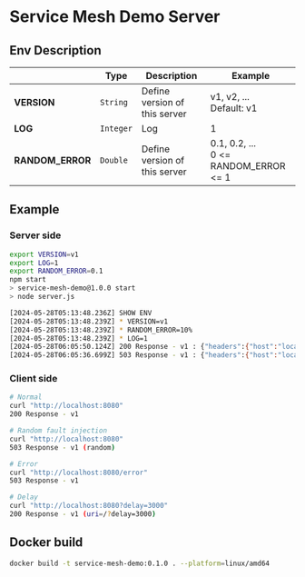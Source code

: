 # Service Mesh Demo Server

## Env Description
|                  | Type      | Description                   | Example                                  |
|------------------|-----------|-------------------------------|------------------------------------------|
| **VERSION**      | `String`  | Define version of this server | v1, v2, ... <br/>Default: v1             |
| **LOG**          | `Integer` | Log                           | 1                                        |
| **RANDOM_ERROR** | `Double`  | Define version of this server | 0.1, 0.2, ...<br/>0 <= RANDOM_ERROR <= 1 |

## Example

### Server side
```bash
export VERSION=v1
export LOG=1
export RANDOM_ERROR=0.1
npm start
> service-mesh-demo@1.0.0 start
> node server.js

[2024-05-28T05:13:48.236Z] SHOW ENV
[2024-05-28T05:13:48.239Z] * VERSION=v1
[2024-05-28T05:13:48.239Z] * RANDOM_ERROR=10%
[2024-05-28T05:13:48.239Z] * LOG=1
[2024-05-28T06:05:50.124Z] 200 Response - v1 : {"headers":{"host":"localhost:8080","user-agent":"curl/7.79.1","accept":"*/*"}}
[2024-05-28T06:05:36.699Z] 503 Response - v1 : {"headers":{"host":"localhost:8080","user-agent":"curl/7.79.1","accept":"*/*"}}
```

### Client side
```bash
# Normal
curl "http://localhost:8080"
200 Response - v1

# Random fault injection
curl "http://localhost:8080"
503 Response - v1 (random)

# Error
curl "http://localhost:8080/error"
503 Response - v1

# Delay
curl "http://localhost:8080?delay=3000"
200 Response - v1 (uri=/?delay=3000)
```

## Docker build
```bash
docker build -t service-mesh-demo:0.1.0 . --platform=linux/amd64
```